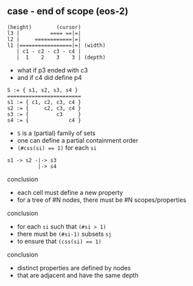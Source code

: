 
<!-- ======================================================================= -->
## case - end of scope (eos-2)

```
(height)        (cursor)
l3 |          ==== ==|=|
l2 |     ============|=|
l1 |=================|=| (width)
   | c1 - c2 - c3 - c4 |
   |  1    2    3    3 | (depth)
```

* what if p3 ended with c3
* and if c4 did define p4

```
S := { s1, s2, s3, s4 }
========================
s1 := { c1, c2, c3, c4 }
s2 := {     c2, c3, c4 }
s3 := {         c3     }
s4 := {             c4 }
```

* `S` is a (partial) family of sets
* one can define a partial containment order
* `(#css(si) == 1)` for each `si`

```
s1 -> s2 -|-> s3
          |-> s4
```

conclusion

* each cell must define a new property
* for a tree of #N nodes, there must be #N scopes/properties

conclusion

* for each `si` such that `(#si > 1)`
* there must be `(#si-1)` subsets `sj`
* to ensure that `(css(si) == 1)`

conclusion

* distinct properties are defined by nodes
* that are adjacent and have the same depth
